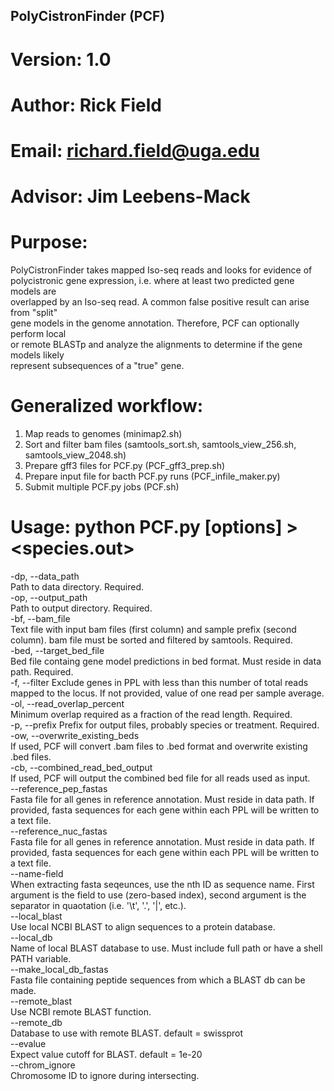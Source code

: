 ## PolyCistronFinder (PCF)

# Version: 1.0  
# Author: Rick Field  
# Email: richard.field@uga.edu  
# Advisor: Jim Leebens-Mack

# Purpose:  
PolyCistronFinder takes mapped Iso-seq reads and looks for evidence of  
polycistronic gene expression, i.e. where at least two predicted gene models are  
overlapped by an Iso-seq read. A common false positive result can arise from "split"  
gene models in the genome annotation. Therefore, PCF can optionally perform local  
or remote BLASTp and analyze the alignments to determine if the gene models likely  
represent subsequences of a "true" gene.  

# Generalized workflow:  
1. Map reads to genomes (minimap2.sh)  
2. Sort and filter bam files (samtools_sort.sh, samtools_view_256.sh, samtools_view_2048.sh)  
3. Prepare gff3 files for PCF.py (PCF_gff3_prep.sh)  
4. Prepare input file for bacth PCF.py runs (PCF_infile_maker.py)  
5. Submit multiple PCF.py jobs (PCF.sh)  

# Usage: python PCF.py [options] > <species.out>  
-dp, --data_path  
Path to data directory. Required.  
-op, --output_path  
Path to output directory. Required.  
-bf, --bam_file  
Text file with input bam files (first column) and sample prefix (second column). bam file must be sorted and filtered by samtools. Required.  
-bed, --target_bed_file  
Bed file containg gene model predictions in bed format. Must reside in data path. Required.  
-f, --filter
Exclude genes in PPL with less than this number of total reads mapped to the locus. If not provided, value of one read per sample average.  
-ol, --read_overlap_percent  
Minimum overlap required as a fraction of the read length. Required.  
-p, --prefix  Prefix for output files, probably species or treatment. Required.  
-ow, --overwrite_existing_beds  
If used, PCF will convert .bam files to .bed format and overwrite existing .bed files.  
-cb, --combined_read_bed_output	 
If used, PCF will output the combined bed file for all reads used as input.  
--reference_pep_fastas  
Fasta file for all genes in reference annotation. Must reside in data path. If provided, fasta sequences for each gene within each PPL will be written to a text file.  
--reference_nuc_fastas  
Fasta file for all genes in reference annotation. Must reside in data path. If provided, fasta sequences for each gene within each PPL will be written to a text file.  
--name-field  
When extracting fasta seqeunces, use the nth ID as sequence name. First argument is the field to use (zero-based index), second argument is the separator in quaotation (i.e. '\t', '.', '|', etc.).  
--local_blast  
Use local NCBI BLAST to align sequences to a protein database.  
--local_db  
Name of local BLAST database to use. Must include full path or have a shell PATH variable.  
--make_local_db_fastas  
Fasta file containing peptide sequences from which a BLAST db can be made.  
--remote_blast  
Use NCBI remote BLAST function.  
--remote_db  
Database to use with remote BLAST. default = swissprot  
--evalue  
Expect value cutoff for BLAST. default = 1e-20  
--chrom_ignore  
Chromosome ID to ignore during intersecting.  
